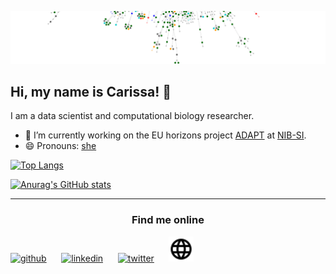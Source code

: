 ![](https://github.com/carissableker/carissableker/blob/master/header-t.png)

## Hi, my name is Carissa! 👋
I am a data scientist and computational biology researcher. 


- 🔭 I’m currently working on the EU horizons project [ADAPT](https://adapt.univie.ac.at/) at [NIB-SI](https://github.com/NIB-SI). 
- 😄 Pronouns: [she](https://www.mypronouns.org/she-her) 

[![Top Langs](https://github-readme-stats.vercel.app/api/top-langs/?username=carissableker&count_private=true&show_icons=true&include_all_commits=true&langs_count=10&layout=compact&hide=Jupyter%20Notebook&count_private=true&theme=dark)](https://github.com/anuraghazra/github-readme-stats)

[![Anurag's GitHub stats](https://github-readme-stats.vercel.app/api?username=carissableker&count_private=true&show_icons=true&theme=dark)](https://github.com/anuraghazra/github-readme-stats)

---


### <center>Find me online </center>
[<img src='https://cdn.jsdelivr.net/npm/simple-icons@3.0.1/icons/github.svg' alt='github' height='40'>](https://github.com/carissableker) 
&nbsp;&nbsp;&nbsp;&nbsp;
[<img src='https://cdn.jsdelivr.net/npm/simple-icons@3.0.1/icons/linkedin.svg' alt='linkedin' height='40'>](https://www.linkedin.com/in/carissa-bleker/) &nbsp;&nbsp;&nbsp;&nbsp;
[<img src='https://cdn.jsdelivr.net/npm/simple-icons@3.0.1/icons/twitter.svg' alt='twitter' height='40'>](https://twitter.com/BlekerCarissa) &nbsp;&nbsp;&nbsp;&nbsp;
[<img src='https://github.com/carissableker/carissableker/blob/master/language-black-18dp.svg' alt='website' height='40'>](https://carissableker.github.io/)
